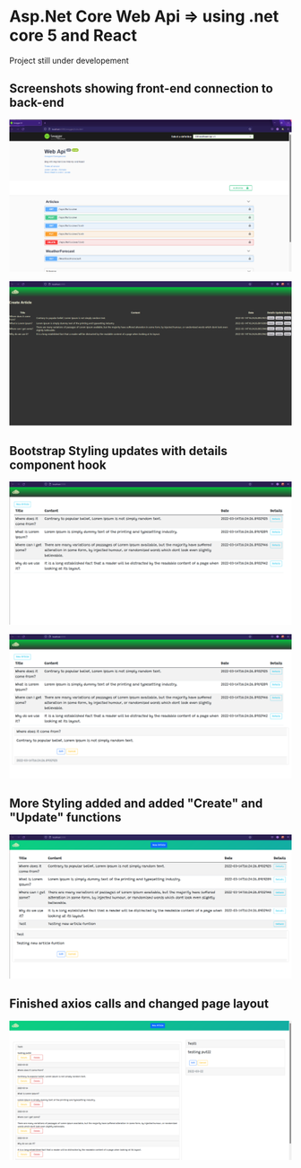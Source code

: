 # Asp.Net Core Web Api => using .net core 5 and React

Project still under developement

## Screenshots showing front-end connection to back-end

!["screenshot description"](./screenshots/2022-03-18.png)

!["screenshot description"](./screenshots/2022-03-18%20(1).png)


## Bootstrap Styling updates with details component hook

!["screenshot description"](./screenshots/details.png)

!["screenshot description"](./screenshots/articles.png)

## More Styling added and added "Create" and "Update" functions

!['screenshot description'](./screenshots/2022-03-20.png)

## Finished axios calls and changed page layout

![screendshot description'](./screenshots/2022-03-22.png)

